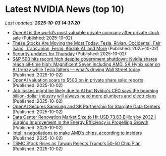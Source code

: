 # Latest NVIDIA News (top 10)
_Last updated: **2025-10-03 14:37:20**_

- [OpenAI is the world’s most valuable private company after private stock sale](https://finance.yahoo.com/news/openai-world-most-valuable-private-143544440.html) (Published: 2025-10-02)
- [These Stocks Are Moving the Most Today: Tesla, Rivian, Occidental, Fair Isaac, TransUnion, Fermi, Kodiak AI, and More](https://biztoc.com/x/4839e22c57fb9273) (Published: 2025-10-02)
- [Security updates for Thursday](https://lwn.net/Articles/1040591/) (Published: 2025-10-02)
- [S&P 500 hits record high despite government shutdown: Nvidia shares reach all-time high; Magnificent Seven including AMD, SK Hynix soar on AI frenzy while Tesla falters — what’s driving Wall Street today](https://economictimes.indiatimes.com/news/international/us/sp-500-hits-record-high-despite-government-shutdown-nvidia-shares-reach-all-time-high-magnificent-seven-including-amd-sk-hynix-soar-on-ai-frenzy-while-tesla-falters-whats-driving-wall-street-today/articleshow/124275488.cms) (Published: 2025-10-02)
- [OpenAI valuation soars to $500 bn in private share sale: reports](https://techxplore.com/news/2025-10-openai-valuation-soars-bn-private.html) (Published: 2025-10-02)
- [Job losses might be likely due to AI but Nvidia's CEO says the booming billion-dollar industry will always need more plumbers and electricians](https://www.pcgamer.com/hardware/job-losses-might-be-likely-due-to-ai-but-nvidias-ceo-says-the-booming-billion-dollar-industry-will-always-need-more-plumbers-and-electricians/) (Published: 2025-10-02)
- [OpenAI Secures Samsung and SK Partnership for Stargate Data Centers](https://www.androidheadlines.com/2025/10/openai-secures-samsung-and-sk-partnership-for-stargate-data-centers.html) (Published: 2025-10-02)
- [Data Center Renovation Market Size to Hit USD 73.83 Billion by 2032 | Surging Improvement in the Energy Efficiency is Propelling Growth](https://www.globenewswire.com/news-release/2025/10/02/3160477/0/en/Data-Center-Renovation-Market-Size-to-Hit-USD-73-83-Billion-by-2032-Surging-Improvement-in-the-Energy-Efficiency-is-Propelling-Growth.html) (Published: 2025-10-02)
- [Intel in negotiations to make AMD’s chips, according to insiders](https://www.pcworld.com/article/2928109/intel-in-negotiations-to-make-amds-chips-according-to-insiders.html) (Published: 2025-10-02)
- [TSMC Stock Rises as Taiwan Rejects Trump's 50-50 Chip Plan](https://finance.yahoo.com/news/tsmc-stock-rises-taiwan-rejects-134018538.html) (Published: 2025-10-02)
